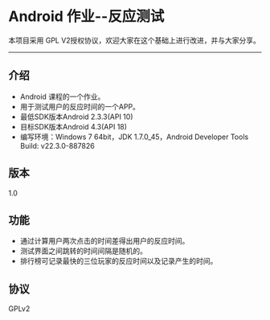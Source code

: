 Android 作业--反应测试
=========

本项目采用 GPL V2授权协议，欢迎大家在这个基础上进行改进，并与大家分享。

---
介绍
---
 - Android 课程的一个作业。
 - 用于测试用户的反应时间的一个APP。
 - 最低SDK版本Android 2.3.3(API 10)
 - 目标SDK版本Android 4.3(API 18)
 - 编写环境：Windows 7 64bit，JDK 1.7.0_45，Android Developer Tools Build: v22.3.0-887826

版本
--
1.0


功能
---
 - 通过计算用户两次点击的时间差得出用户的反应时间。
 - 测试界面之间跳转的时间间隔是随机的。
 - 排行榜可记录最快的三位玩家的反应时间以及记录产生的时间。

协议
--
GPLv2  
